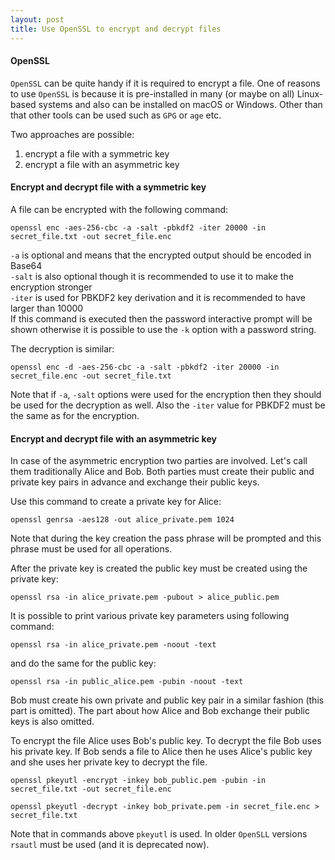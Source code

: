 ```yaml
---
layout: post
title: Use OpenSSL to encrypt and decrypt files
---
```


#### OpenSSL
`OpenSSL` can be quite handy if it is required to encrypt a file.
One of reasons to use `OpenSSL` is because it is pre-installed in many (or maybe on all) Linux-based systems
and also can be installed on macOS or Windows. Other than that other tools can be used such as `GPG` or `age` etc.

Two approaches are possible:
1) encrypt a file with a symmetric key
2) encrypt a file with an asymmetric key

#### Encrypt and decrypt file with a symmetric key
A file can be encrypted with the following command:
```shell
openssl enc -aes-256-cbc -a -salt -pbkdf2 -iter 20000 -in secret_file.txt -out secret_file.enc
```
`-a` is optional and means that the encrypted output should be encoded in Base64  
`-salt` is also optional though it is recommended to use it to make the encryption stronger  
`-iter` is used for PBKDF2 key derivation and it is recommended to have larger than 10000  
If this command is executed then the password interactive prompt will be shown 
otherwise it is possible to use the `-k` option with a password string.

The decryption is similar:
```shell
openssl enc -d -aes-256-cbc -a -salt -pbkdf2 -iter 20000 -in secret_file.enc -out secret_file.txt
```
Note that if `-a`, `-salt` options were used for the encryption then they should be used for the decryption as well.
Also the `-iter` value for PBKDF2 must be the same as for the encryption. 

#### Encrypt and decrypt file with an asymmetric key
In case of the asymmetric encryption two parties are involved. Let's call them traditionally Alice and Bob.
Both parties must create their public and private key pairs in advance and exchange their public keys.

Use this command to create a private key for Alice:
```shell
openssl genrsa -aes128 -out alice_private.pem 1024
```
Note that during the key creation the pass phrase will be prompted and this phrase must be used for all operations.

After the private key is created the public key must be created using the private key:
```shell
openssl rsa -in alice_private.pem -pubout > alice_public.pem
```

It is possible to print various private key parameters using following command:
```shell
openssl rsa -in alice_private.pem -noout -text
```
and do the same for the public key:
```shell
openssl rsa -in public_alice.pem -pubin -noout -text
```

Bob must create his own private and public key pair in a similar fashion (this part is omitted).
The part about how Alice and Bob exchange their public keys is also omitted.

To encrypt the file Alice uses Bob's public key. To decrypt the file Bob uses his private key.
If Bob sends a file to Alice then he uses Alice's public key and she uses her private key to decrypt the file.
```shell
openssl pkeyutl -encrypt -inkey bob_public.pem -pubin -in secret_file.txt -out secret_file.enc
```
```shell
openssl pkeyutl -decrypt -inkey bob_private.pem -in secret_file.enc > secret_file.txt
```
Note that in commands above `pkeyutl` is used. In older `OpenSLL` versions `rsautl` must be used (and it is deprecated now).
